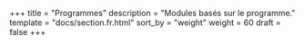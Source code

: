 +++
title = "Programmes"
description = "Modules basés sur le programme."
template = "docs/section.fr.html"
sort_by = "weight"
weight = 60
draft = false
+++
